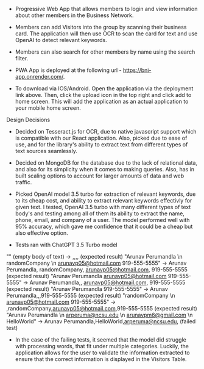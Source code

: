 - Progressive Web App that allows members to login and view information about other members in the Business Network.
- Members can add Visitors into the group by scanning their business card. The application will then use OCR to scan the card for text and use OpenAI to detect relevant keywords.
- Members can also search for other members by name using the search filter.

- PWA App is deployed at the following url - https://bni-app.onrender.com/.
- To download via IOS/Android. Open the application via the deployment link above. Then, click the upload icon in the top right and click add to home screen. This will add the application as an actual application to your mobile home screen. 

Design Decisions

- Decided on Tesseract.js for OCR, due to native javascript support which is compatible with our React application. Also, picked due to ease of use, and for the library's ability to extract text from different types of text sources seamlessly.
- Decided on MongoDB for the database due to the lack of relational data, and also for its simplicity when it comes to making queries. Also, has in built scaling options to account for larger amounts of data and web traffic. 
- Picked OpenAI model 3.5 turbo for extraction of relevant keywords, due to its cheap cost, and ability to extract relevant keywords effectivly for given text. I tested, OpenAI 3.5 turbo with many different types of text body's and testing among all of them its ability to extract the name, phone, email, and company of a user. The model performed well with 95% accuracy, which gave me confidence that it could be a cheap but also effective option.

- Tests ran with ChatGPT 3.5 Turbo model

"" (empty body of text) -> ,,,, (expected result)
"Arunav Perumandla \n randomCompany \n arunavp05@hotmail.com 919-555-5555" -> Arunav Perumandla, randomCompany, arunavp05@hotmail.com, 919-555-5555 (expected result)
"Arunav Perumandla arunavp05@hotmail.com 919-555-5555" -> Arunav Perumandla,, arunavp05@hotmail.com, 919-555-5555 (expected result)
"Arunav Perumandla  919-555-5555" -> Arunav Perumandla,,,919-555-5555 (expected result)
"randomCompany \n arunavp05@hotmail.com 919-555-5555" -> ,randomCompany,arunavp05@hotmail.com,919-555-5555 (expected result)
"Arunav Perumandla \n arperuma@ncsu.edu \n arunavpm6@gmail.com \n HelloWorld" -> Arunav Perumandla,HelloWorld,arperuma@ncsu.edu, (failed test)

- In the case of the failing tests, it seemed that the model did struggle with processing words, that fit under multiple categories. Luckily, the application allows for the user to validate the information extracted to ensure that the correct information is displayed in the Visitors Table. 
